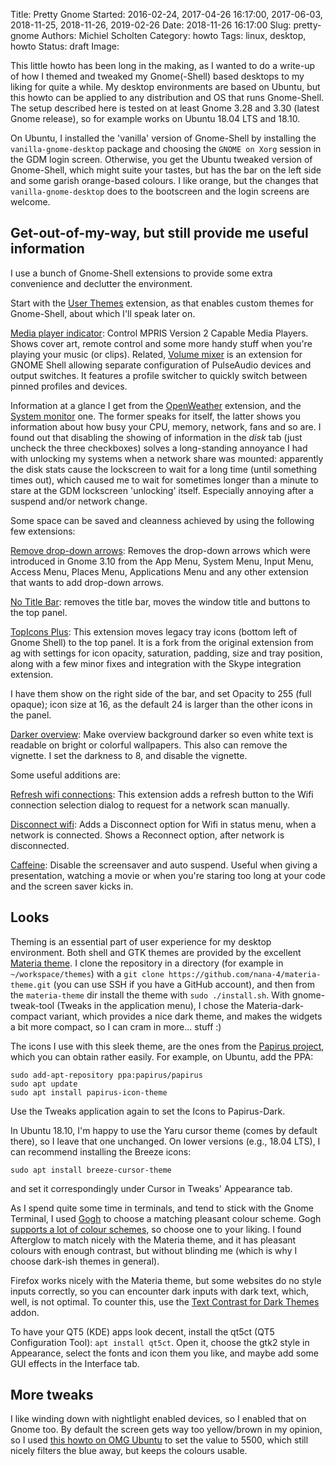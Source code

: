 Title: Pretty Gnome
Started: 2016-02-24, 2017-04-26 16:17:00, 2017-06-03, 2018-11-25, 2018-11-26, 2019-02-26
Date: 2018-11-26 16:17:00
Slug: pretty-gnome
Authors: Michiel Scholten
Category: howto
Tags: linux, desktop, howto
Status: draft
Image:

This little howto has been long in the making, as I wanted to do a write-up of how I themed and tweaked my Gnome(-Shell) based desktops to my liking for quite a while. My desktop environments are based on Ubuntu, but this howto can be applied to any distribution and OS that runs Gnome-Shell. The setup described here is tested on at least Gnome 3.28 and 3.30 (latest Gnome release), so for example works on Ubuntu 18.04 LTS and 18.10.

On Ubuntu, I installed the 'vanilla' version of Gnome-Shell by installing the `vanilla-gnome-desktop` package and choosing the `GNOME on Xorg` session in the GDM login screen. Otherwise, you get the Ubuntu tweaked version of Gnome-Shell, which might suite your tastes, but has the bar on the left side and some garish orange-based colours. I like orange, but the changes that `vanilla-gnome-desktop` does to the bootscreen and the login screens are welcome.


## Get-out-of-my-way, but still provide me useful information

I use a bunch of Gnome-Shell extensions to provide some extra convenience and declutter the environment.

Start with the [User Themes](https://extensions.gnome.org/extension/19/user-themes/) extension, as that enables custom themes for Gnome-Shell, about which I'll speak later on.

[Media player indicator](https://extensions.gnome.org/extension/55/media-player-indicator/): Control MPRIS Version 2 Capable Media Players. Shows cover art, remote control and some more handy stuff when you're playing your music (or clips).
Related, [Volume mixer](https://extensions.gnome.org/extension/858/volume-mixer/) is an extension for GNOME Shell allowing separate configuration of PulseAudio devices and output switches. It features a profile switcher to quickly switch between pinned profiles and devices.

Information at a glance I get from the [OpenWeather](https://extensions.gnome.org/extension/750/openweather/) extension, and the [System monitor](https://extensions.gnome.org/extension/120/system-monitor/) one. The former speaks for itself, the latter shows you information about how busy your CPU, memory, network, fans and so are. I found out that disabling the showing of information in the *disk* tab (just uncheck the three checkboxes) solves a long-standing annoyance I had with unlocking my systems when a network share was mounted: apparently the disk stats cause the lockscreen to wait for a long time (until something times out), which caused me to wait for sometimes longer than a minute to stare at the GDM lockscreen 'unlocking' itself. Especially annoying after a suspend and/or network change.

Some space can be saved and cleanness achieved by using the following few extensions:

[Remove drop-down arrows](https://extensions.gnome.org/extension/800/remove-dropdown-arrows/): Removes the drop-down arrows which were introduced in Gnome 3.10 from the App Menu, System Menu, Input Menu, Access Menu, Places Menu, Applications Menu and any other extension that wants to add drop-down arrows.

[No Title Bar](https://extensions.gnome.org/extension/1267/no-title-bar/): removes the title bar, moves the window title and buttons to the top panel.

[TopIcons Plus](https://extensions.gnome.org/extension/1031/topicons/): This extension moves legacy tray icons (bottom left of Gnome Shell) to the top panel. It is a fork from the original extension from ag with settings for icon opacity, saturation, padding, size and tray position, along with a few minor fixes and integration with the Skype integration extension.

I have them show on the right side of the bar, and set Opacity to 255 (full opaque); icon size at 16, as the default 24 is larger than the other icons in the panel.

[Darker overview](https://extensions.gnome.org/extension/1177/darker-overview/): Make overview background darker so even white text is readable on bright or colorful wallpapers. This also can remove the vignette. I set the darkness to 8, and disable the vignette.

Some useful additions are:

[Refresh wifi connections](https://extensions.gnome.org/extension/905/refresh-wifi-connections/): This extension adds a refresh button to the Wifi connection selection dialog to request for a network scan manually.

[Disconnect wifi](https://extensions.gnome.org/extension/904/disconnect-wifi/): Adds a Disconnect option for Wifi in status menu, when a network is connected. Shows a Reconnect option, after network is disconnected.

[Caffeine](https://extensions.gnome.org/extension/517/caffeine/): Disable the screensaver and auto suspend. Useful when giving a presentation, watching a movie or when you're staring too long at your code and the screen saver kicks in.


## Looks

Theming is an essential part of user experience for my desktop environment. Both shell and GTK themes are provided by the excellent [Materia theme](https://github.com/nana-4/materia-theme). I clone the repository in a directory (for example in `~/workspace/themes`) with a `git clone https://github.com/nana-4/materia-theme.git` (you can use SSH if you have a GitHub account), and then from the `materia-theme` dir install the theme with `sudo ./install.sh`. With gnome-tweak-tool (Tweaks in the application menu), I chose the Materia-dark-compact variant, which provides a nice dark theme, and makes the widgets a bit more compact, so I can cram in more... stuff :)

The icons I use with this sleek theme, are the ones from the [Papirus project](https://github.com/PapirusDevelopmentTeam/papirus-icon-theme), which you can obtain rather easily. For example, on Ubuntu, add the PPA:

    sudo add-apt-repository ppa:papirus/papirus
    sudo apt update
    sudo apt install papirus-icon-theme

Use the Tweaks application again to set the Icons to Papirus-Dark.

In Ubuntu 18.10, I'm happy to use the Yaru cursor theme (comes by default there), so I leave that one unchanged. On lower versions (e.g., 18.04 LTS), I can recommend installing the Breeze icons:

    sudo apt install breeze-cursor-theme

and set it correspondingly under Cursor in Tweaks' Appearance tab.

As I spend quite some time in terminals, and tend to stick with the Gnome Terminal, I used [Gogh](https://github.com/Mayccoll/Gogh) to choose a matching pleasant colour scheme. Gogh [supports a lot of colour schemes](https://mayccoll.github.io/Gogh/), so choose one to your liking. I found Afterglow to match nicely with the Materia theme, and it has pleasant colours with enough contrast, but without blinding me (which is why I choose dark-ish themes in general).

Firefox works nicely with the Materia theme, but some websites do no style inputs correctly, so you can encounter dark inputs with dark text, which, well, is not optimal. To counter this, use the [Text Contrast for Dark Themes](https://addons.mozilla.org/en-GB/firefox/addon/text-contrast-for-dark-themes/) addon.

To have your QT5 (KDE) apps look decent, install the qt5ct (QT5 Configuration Tool): `apt install qt5ct`. Open it, choose the gtk2 style in Appearance, select the fonts and icon them you like, and maybe add some GUI effects in the Interface tab.


## More tweaks

I like winding down with nightlight enabled devices, so I enabled that on Gnome too. By default the screen gets way too yellow/brown in my opinion, so I used [this howto on OMG Ubuntu](https://www.omgubuntu.co.uk/2017/07/adjust-color-temperature-gnome-night-light) to set the value to 5500, which still nicely filters the blue away, but keeps the colours usable.
